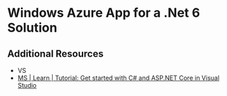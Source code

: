 # Windows Azure App for a .Net 6 Solution

## Additional Resources

- VS
- [MS | Learn | Tutorial: Get started with C# and ASP.NET Core in Visual Studio][1]

[1]: https://learn.microsoft.com/en-us/visualstudio/get-started/csharp/tutorial-aspnet-core?view=vs-2022